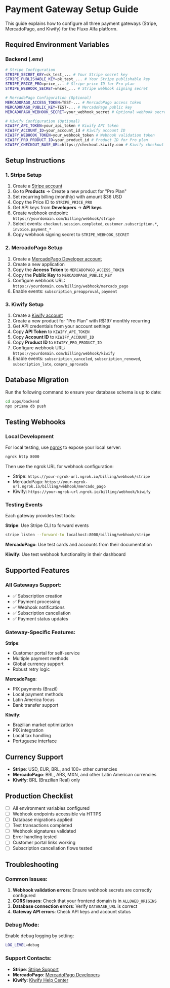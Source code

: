 # Payment Gateway Setup Guide

This guide explains how to configure all three payment gateways (Stripe, MercadoPago, and Kiwify) for the Fluxo Alfa platform.

## Required Environment Variables

### Backend (.env)

```bash
# Stripe Configuration
STRIPE_SECRET_KEY=sk_test_... # Your Stripe secret key
STRIPE_PUBLISHABLE_KEY=pk_test_... # Your Stripe publishable key
STRIPE_PRICE_PRO=price_... # Stripe price ID for Pro plan
STRIPE_WEBHOOK_SECRET=whsec_... # Stripe webhook signing secret

# MercadoPago Configuration (Optional)
MERCADOPAGO_ACCESS_TOKEN=TEST-... # MercadoPago access token
MERCADOPAGO_PUBLIC_KEY=TEST-... # MercadoPago public key
MERCADOPAGO_WEBHOOK_SECRET=your_webhook_secret # Optional webhook secret

# Kiwify Configuration (Optional)
KIWIFY_API_TOKEN=your_api_token # Kiwify API token
KIWIFY_ACCOUNT_ID=your_account_id # Kiwify account ID
KIWIFY_WEBHOOK_TOKEN=your_webhook_token # Webhook validation token
KIWIFY_PRO_PRODUCT_ID=your_product_id # Product ID for Pro plan
KIWIFY_CHECKOUT_BASE_URL=https://checkout.kiwify.com # Kiwify checkout URL
```

## Setup Instructions

### 1. Stripe Setup

1. Create a [Stripe account](https://stripe.com)
2. Go to **Products** → Create a new product for "Pro Plan"
3. Set recurring billing (monthly) with amount $36 USD
4. Copy the Price ID to `STRIPE_PRICE_PRO`
5. Get API keys from **Developers** → **API keys**
6. Create webhook endpoint: `https://yourdomain.com/billing/webhook/stripe`
7. Select events: `checkout.session.completed`, `customer.subscription.*`, `invoice.payment_*`
8. Copy webhook signing secret to `STRIPE_WEBHOOK_SECRET`

### 2. MercadoPago Setup

1. Create a [MercadoPago Developer account](https://www.mercadopago.com/developers)
2. Create a new application
3. Copy the **Access Token** to `MERCADOPAGO_ACCESS_TOKEN`
4. Copy the **Public Key** to `MERCADOPAGO_PUBLIC_KEY`
5. Configure webhook URL: `https://yourdomain.com/billing/webhook/mercado_pago`
6. Enable events: `subscription_preapproval`, `payment`

### 3. Kiwify Setup

1. Create a [Kiwify account](https://kiwify.com)
2. Create a new product for "Pro Plan" with R$197 monthly recurring
3. Get API credentials from your account settings
4. Copy **API Token** to `KIWIFY_API_TOKEN`
5. Copy **Account ID** to `KIWIFY_ACCOUNT_ID`
6. Copy **Product ID** to `KIWIFY_PRO_PRODUCT_ID`
7. Configure webhook URL: `https://yourdomain.com/billing/webhook/kiwify`
8. Enable events: `subscription_canceled`, `subscription_renewed`, `subscription_late`, `compra_aprovada`

## Database Migration

Run the following command to ensure your database schema is up to date:

```bash
cd apps/backend
npx prisma db push
```

## Testing Webhooks

### Local Development

For local testing, use [ngrok](https://ngrok.com) to expose your local server:

```bash
ngrok http 8000
```

Then use the ngrok URL for webhook configuration:
- Stripe: `https://your-ngrok-url.ngrok.io/billing/webhook/stripe`
- MercadoPago: `https://your-ngrok-url.ngrok.io/billing/webhook/mercado_pago`
- Kiwify: `https://your-ngrok-url.ngrok.io/billing/webhook/kiwify`

### Testing Events

Each gateway provides test tools:

**Stripe**: Use Stripe CLI to forward events
```bash
stripe listen --forward-to localhost:8000/billing/webhook/stripe
```

**MercadoPago**: Use test cards and accounts from their documentation

**Kiwify**: Use test webhook functionality in their dashboard

## Supported Features

### All Gateways Support:
- ✅ Subscription creation
- ✅ Payment processing
- ✅ Webhook notifications
- ✅ Subscription cancellation
- ✅ Payment status updates

### Gateway-Specific Features:

**Stripe**:
- Customer portal for self-service
- Multiple payment methods
- Global currency support
- Robust retry logic

**MercadoPago**:
- PIX payments (Brazil)
- Local payment methods
- Latin America focus
- Bank transfer support

**Kiwify**:
- Brazilian market optimization
- PIX integration
- Local tax handling
- Portuguese interface

## Currency Support

- **Stripe**: USD, EUR, BRL, and 100+ other currencies
- **MercadoPago**: BRL, ARS, MXN, and other Latin American currencies
- **Kiwify**: BRL (Brazilian Real) only

## Production Checklist

- [ ] All environment variables configured
- [ ] Webhook endpoints accessible via HTTPS
- [ ] Database migrations applied
- [ ] Test transactions completed
- [ ] Webhook signatures validated
- [ ] Error handling tested
- [ ] Customer portal links working
- [ ] Subscription cancellation flows tested

## Troubleshooting

### Common Issues:

1. **Webhook validation errors**: Ensure webhook secrets are correctly configured
2. **CORS issues**: Check that your frontend domain is in `ALLOWED_ORIGINS`
3. **Database connection errors**: Verify `DATABASE_URL` is correct
4. **Gateway API errors**: Check API keys and account status

### Debug Mode:

Enable debug logging by setting:
```bash
LOG_LEVEL=debug
```

### Support Contacts:

- **Stripe**: [Stripe Support](https://support.stripe.com)
- **MercadoPago**: [MercadoPago Developers](https://www.mercadopago.com/developers/en/support)
- **Kiwify**: [Kiwify Help Center](https://help.kiwify.com)